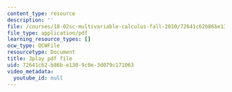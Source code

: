 ```yaml
---
content_type: resource
description: ''
file: /courses/18-02sc-multivariable-calculus-fall-2010/72641c62b86be1309c0e3d079c171063_9rVojYcPeoU.pdf
file_type: application/pdf
learning_resource_types: []
ocw_type: OCWFile
resourcetype: Document
title: 3play pdf file
uid: 72641c62-b86b-e130-9c0e-3d079c171063
video_metadata:
  youtube_id: null
---
```

